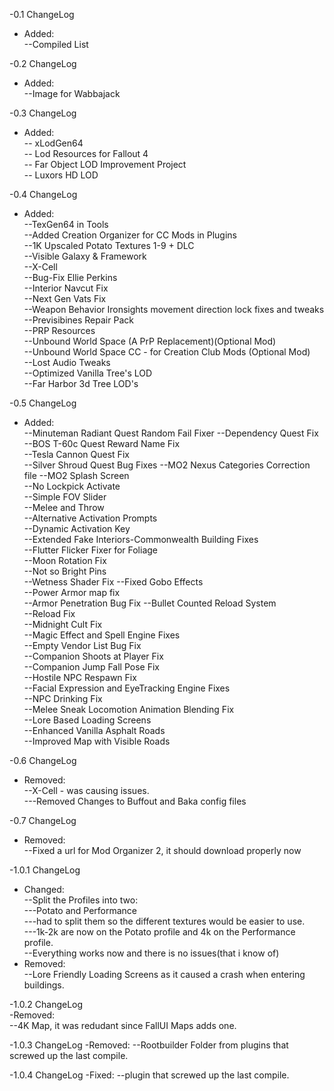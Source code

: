 -0.1 ChangeLog  
- Added:  
--Compiled List  

-0.2 ChangeLog  
- Added:  
--Image for Wabbajack  

-0.3 ChangeLog  
- Added:  
-- xLodGen64  
-- Lod Resources for Fallout 4  
-- Far Object LOD Improvement Project  
-- Luxors HD LOD  

-0.4 ChangeLog  
- Added:  
--TexGen64 in Tools  
--Added Creation Organizer for CC Mods in Plugins  
--1K  Upscaled Potato Textures 1-9 + DLC  
--Visible Galaxy & Framework  
--X-Cell  
--Bug-Fix Ellie Perkins  
--Interior Navcut Fix  
--Next Gen Vats Fix  
--Weapon Behavior Ironsights movement direction lock fixes and tweaks  
--Previsibines Repair Pack  
--PRP Resources  
--Unbound World Space (A PrP Replacement)(Optional Mod)  
--Unbound World Space CC - for Creation Club Mods (Optional Mod)  
--Lost Audio Tweaks  
--Optimized Vanilla Tree's LOD  
--Far Harbor 3d Tree LOD's

-0.5 ChangeLog  
- Added:  
--Minuteman Radiant Quest Random Fail Fixer
--Dependency Quest Fix  
--BOS T-60c Quest Reward Name Fix  
--Tesla Cannon Quest Fix  
--Silver Shroud Quest Bug Fixes
--MO2 Nexus Categories Correction file
--MO2 Splash Screen  
--No Lockpick Activate  
--Simple FOV Slider  
--Melee and Throw  
--Alternative Activation Prompts  
--Dynamic Activation Key  
--Extended Fake Interiors-Commonwealth Building Fixes  
--Flutter Flicker Fixer for Foliage  
--Moon Rotation Fix  
--Not so Bright Pins  
--Wetness Shader Fix
--Fixed Gobo Effects  
--Power Armor map fix  
--Armor Penetration Bug Fix
--Bullet Counted Reload System  
--Reload Fix  
--Midnight Cult Fix  
--Magic Effect and Spell Engine Fixes  
--Empty Vendor List Bug Fix  
--Companion Shoots at Player Fix  
--Companion Jump Fall Pose Fix  
--Hostile NPC Respawn Fix  
--Facial Expression and EyeTracking Engine Fixes  
--NPC Drinking Fix  
--Melee Sneak Locomotion Animation Blending Fix  
--Lore Based Loading Screens  
--Enhanced Vanilla Asphalt Roads  
--Improved Map with Visible Roads  

-0.6 ChangeLog  
- Removed:  
--X-Cell - was causing issues.  
---Removed Changes to Buffout and Baka config files  

-0.7 ChangeLog  
- Removed:  
--Fixed a url for Mod Organizer 2, it should download properly now  

-1.0.1 ChangeLog  
- Changed:  
--Split the Profiles into two:  
---Potato and Performance  
---had to split them so the different textures would be easier to use.  
---1k-2k are now on the Potato profile and 4k on the Performance profile.  
--Everything works now and there is no issues(that i know of)  
- Removed:  
--Lore Friendly Loading Screens as it caused a crash when entering buildings.  

-1.0.2 ChangeLog  
-Removed:  
--4K Map, it was redudant since FallUI Maps adds one.  

-1.0.3 ChangeLog
-Removed:
--Rootbuilder Folder from plugins that screwed up the last compile. 

-1.0.4 ChangeLog
-Fixed:
--plugin that screwed up the last compile. 

